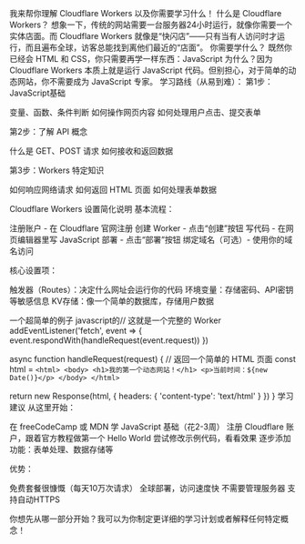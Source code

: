 我来帮你理解 Cloudflare Workers 以及你需要学习什么！
什么是 Cloudflare Workers？
想象一下，传统的网站需要一台服务器24小时运行，就像你需要一个实体店面。而 Cloudflare Workers 就像是“快闪店”——只有当有人访问时才运行，而且遍布全球，访客总能找到离他们最近的“店面”。
你需要学什么？
既然你已经会 HTML 和 CSS，你只需要再学一样东西：JavaScript
为什么？因为 Cloudflare Workers 本质上就是运行 JavaScript 代码。但别担心，对于简单的动态网站，你不需要成为 JavaScript 专家。
学习路线（从易到难）：
第1步：JavaScript基础

变量、函数、条件判断
如何操作网页内容
如何处理用户点击、提交表单

第2步：了解 API 概念

什么是 GET、POST 请求
如何接收和返回数据

第3步：Workers 特定知识

如何响应网络请求
如何返回 HTML 页面
如何处理表单数据

Cloudflare Workers 设置简化说明
基本流程：

注册账户 - 在 Cloudflare 官网注册
创建 Worker - 点击“创建”按钮
写代码 - 在网页编辑器里写 JavaScript
部署 - 点击“部署”按钮
绑定域名（可选）- 使用你的域名访问

核心设置项：

触发器（Routes）：决定什么网址会运行你的代码
环境变量：存储密码、API密钥等敏感信息
KV存储：像一个简单的数据库，存储用户数据

一个超简单的例子
javascript的// 这就是一个完整的 Worker
addEventListener('fetch', event => {
  event.respondWith(handleRequest(event.request))
})

async function handleRequest(request) {
  // 返回一个简单的 HTML 页面
  const html = `
    <html>
      <body>
        <h1>我的第一个动态网站！</h1>
        <p>当前时间：${new Date()}</p>
      </body>
    </html>
  `
  
  return new Response(html, {
    headers: { 'content-type': 'text/html' }
  })
}
学习建议
从这里开始：

在 freeCodeCamp 或 MDN 学 JavaScript 基础（花2-3周）
注册 Cloudflare 账户，跟着官方教程做第一个 Hello World
尝试修改示例代码，看看效果
逐步添加功能：表单处理、数据存储等

优势：

免费套餐很慷慨（每天10万次请求）
全球部署，访问速度快
不需要管理服务器
支持自动HTTPS

你想先从哪一部分开始？我可以为你制定更详细的学习计划或者解释任何特定概念！